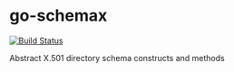 # go-schemax

[![Build Status](https://app.travis-ci.com/JesseCoretta/go-schemax.svg?branch=main)](https://app.travis-ci.com/JesseCoretta/go-schemax)

Abstract X.501 directory schema constructs and methods

